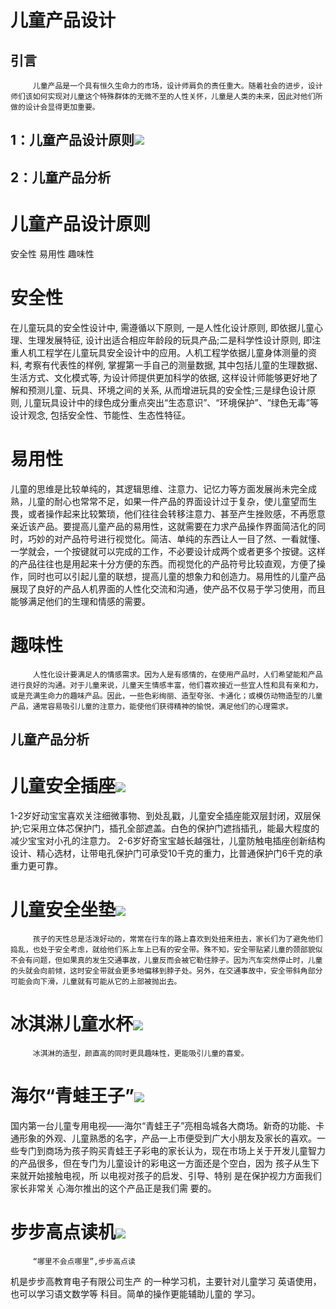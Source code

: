 # 儿童产品设计
## 引言
         儿童产品是一个具有恒久生命力的市场，设计师肩负的责任重大。随着社会的进步，设计师们该如何实现对儿童这个特殊群体的无微不至的人性关怀，儿童是人类的未来，因此对他们所做的设计会显得更加重要。
## 1：儿童产品设计原则![](./李志儒15/图片2.jpg)
 
## 2：儿童产品分析
# 儿童产品设计原则
安全性
易用性
趣味性
 # 安全性
在儿童玩具的安全性设计中, 需遵循以下原则, 一是人性化设计原则, 即依据儿童心理、生理发展特征, 设计出适合相应年龄段的玩具产品;二是科学性设计原则, 即注重人机工程学在儿童玩具安全设计中的应用。人机工程学依据儿童身体测量的资料, 考察有代表性的样例, 掌握第一手自己的测量数据, 其中包括儿童的生理数据、生活方式、文化模式等, 为设计师提供更加科学的依据, 这样设计师能够更好地了解和预测儿童、玩具、环境之间的关系, 从而增进玩具的安全性;三是绿色设计原则, 儿童玩具设计中的绿色成分重点突出“生态意识”、“环境保护”、“绿色无毒”等设计观念, 包括安全性、节能性、生态性特征。
# 易用性
儿童的思维是比较单纯的，其逻辑思维、注意力、记忆力等方面发展尚未完全成熟，儿童的耐心也常常不足，如果一件产品的界面设计过于复杂，使儿童望而生畏，或者操作起来比较繁琐，他们往往会转移注意力、甚至产生挫败感，不再愿意亲近该产品。要提高儿童产品的易用性，这就需要在力求产品操作界面简洁化的同时，巧妙的对产品符号进行视觉化。简洁、单纯的东西让人一目了然、一看就懂、一学就会，一个按键就可以完成的工作，不必要设计成两个或者更多个按键。这样的产品往往也是用起来十分方便的东西。而视觉化的产品符号比较直观，方便了操作，同时也可以引起儿童的联想，提高儿童的想象力和创造力。易用性的儿童产品展现了良好的产品人机界面的人性化交流和沟通，使产品不仅易于学习使用，而且能够满足他们的生理和情感的需要。
# 趣味性
         人性化设计要满足人的情感需求。因为人是有感情的，在使用产品时，人们希望能和产品进行良好的沟通。对于儿童来说，儿童天生情感丰富，他们喜欢接近一些宜人性和具有亲和力，或是充满生命力的趣味产品。因此，一些色彩绚丽、造型夸张、卡通化；或模仿动物造型的儿童产品，通常容易吸引儿童的注意力，能使他们获得精神的愉悦，满足他们的心理需求。
## 儿童产品分析
# 儿童安全插座![](./李志儒15/图片3.png)

1-2岁好动宝宝喜欢关注细微事物、到处乱戳，儿童安全插座能双层封闭，双层保护;它采用立体芯保护门，插孔全部遮盖。白色的保护门遮挡插孔，能最大程度的减少宝宝对小孔的注意力。
2-6岁好奇宝宝越长越强壮，儿童防触电插座创新结构设计、精心选材，让带电孔保护门可承受10千克的重力，比普通保护门6千克的承重力更可靠。
# 儿童安全坐垫![](./李志儒15/图片4.jpg)
 

         孩子的天性总是活泼好动的，常常在行车的路上喜欢到处扭来扭去，家长们为了避免他们捣乱，也处于安全考虑，就给他们系上车上已有的安全带。殊不知，安全带贴紧儿童的颈部貌似不会有问题，但如果真的发生交通事故，儿童反而会被它勒住脖子。因为汽车突然停止时，儿童的头就会向前倾，这时安全带就会更多地偏移到脖子处。另外，在交通事故中，安全带斜角部分可能会向下滑，儿童就有可能从它的上部被抛出去。
# 冰淇淋儿童水杯![](./李志儒15/图片5.jpg)
 
         冰淇淋的造型，颜直高的同时更具趣味性，更能吸引儿童的喜爱。
# 海尔“青蛙王子”![](./李志儒15/图片6.jpg)
 
国内第一台儿童专用电视——海尔“青蛙王子”亮相岛城各大商场。新奇的功能、卡通形象的外观、儿童熟悉的名字，产品一上市便受到广大小朋友及家长的喜欢。一些专门到商场为孩子购买青蛙王子彩电的家长认为，现在市场上关于开发儿童智力的产品很多，但在专门为儿童设计的彩电这一方面还是个空白，因为
孩子从生下来就开始接触电视，所
以电视对孩子的启发、引导、特别
是在保护视力方面我们家长非常关
心海尔推出的这个产品正是我们需
要的。
# 步步高点读机![](./李志儒15/图片7.jpg)
 
         “哪里不会点哪里”,步步高点读
机是步步高教育电子有限公司生产
的一种学习机，主要针对儿童学习
英语使用，也可以学习语文数学等
科目。简单的操作更能辅助儿童的
学习。
